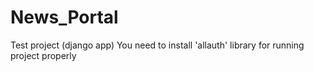 # News_Portal
Test project (django app)
You need to install 'allauth' library for running project properly
